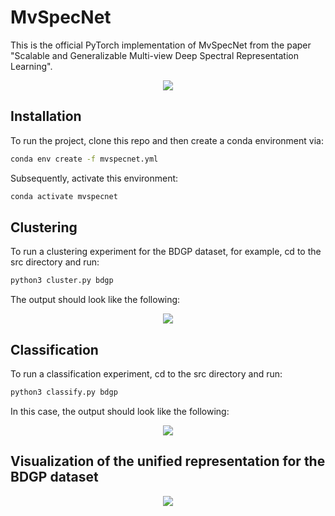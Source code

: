 # MvSpecNet
This is the official PyTorch implementation of MvSpecNet from the paper "Scalable and Generalizable Multi-view Deep Spectral Representation Learning".

<p align="center">
    <img src="https://github.com/shaham-lab/MvSpecNet/blob/main/figures/MvSpecNet.png">

## Installation
To run the project, clone this repo and then create a conda environment via:

```bash
conda env create -f mvspecnet.yml
```
Subsequently, activate this environment:

```bash
conda activate mvspecnet
```

## Clustering 
To run a clustering experiment for the BDGP dataset, for example, cd to the src directory and run:

```bash
python3 cluster.py bdgp
```

The output should look like the following:
<p align="center">
    <img src="https://github.com/shaham-lab/MvSpecNet/blob/main/figures/bdgp_cluster_loss.png">

## Classification 
To run a classification experiment, cd to the src directory and run:
```bash
python3 classify.py bdgp
```
In this case, the output should look like the following:
<p align="center">
    <img src="https://github.com/shaham-lab/MvSpecNet/blob/main/figures/bdgp_classify_loss.png">

## Visualization of the unified representation for the BDGP dataset
<p align="center">
    <img src="https://github.com/shaham-lab/MvSpecNet/blob/main/figures/representation_visu.png">



